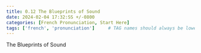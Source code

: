 ```yaml
---
title: 0.12 The Blueprints of Sound
date: 2024-02-04 17:32:SS +/-0800
categories: [French Pronunciation, Start Here]
tags: ['french', 'pronunciation']     # TAG names should always be lowercase
---
```


The Blueprints of Sound
